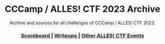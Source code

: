 <h1 align="center">CCCamp / ALLES! CTF 2023 Archive</h1>

<div align="center">
  Archive and sources for all challenges of CCCamp / ALLES! CTF 2023.
</div>

<div align="center">
  <h3>
    <a href="https://ctftime.org/event/2048">
      Scoreboard
    </a>
    <span> | </span>
    <a href="https://ctftime.org/event/2048/tasks/">
      Writeups
    </a>
    <span> | </span>
    <a href="https://ctftime.org/ctf/343">
      Other ALLES! CTF Events
    </a>
  </h3>
</div>

<br />
